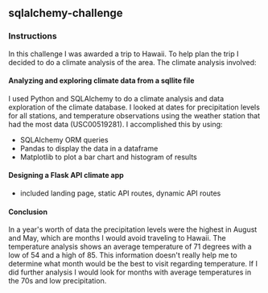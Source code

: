 ## sqlalchemy-challenge
### Instructions
In this challenge I was awarded a trip to Hawaii.  To help plan the trip I decided to do a climate analysis of the area. 
The climate analysis involved:

#### Analyzing and exploring climate data from a sqllite file
I used Python and SQLAlchemy to do a climate analysis and data exploration of the climate database. 
I looked at dates for precipitation levels for all stations, and temperature observations using the weather
station that had the most data (USC00519281).
I accomplished this by using: 
- SQLAlchemy ORM queries
- Pandas to display the data in a dataframe
- Matplotlib to plot a bar chart and histogram of results

#### Designing a Flask API climate app 
- included landing page, static API routes, dynamic API routes


#### Conclusion
In a year's worth of data the precipitation levels were the highest in
August and May, which are months I would avoid traveling to Hawaii.
The temperature analysis shows an average temperature of 71 degrees with a low of 54
and a high of 85.  This information doesn't really help me to determine what month 
would be the best to visit regarding temperature. If I did further analysis I would
look for months with average temperatures in the 70s and low precipitation.


